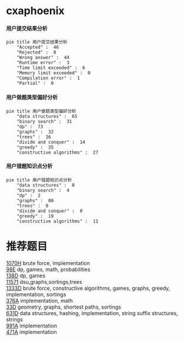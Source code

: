 # cxaphoenix

<!-- tabs:start -->



#### **用户提交结果分析**

```mermaid
pie title 用户提交结果分析
    "Accepted" :  46
    "Rejected" :  0
    "Wrong answer" :  44
    "Runtime error" :  3
    "Time limit exceeded" :  6
    "Memory limit exceeded" :  0
    "Compilation error" :  1
    "Partial" :  0
```

#### **用户做题类型偏好分析**

```mermaid
pie title 用户做题类型偏好分析
    "data structures" :  65
    "binary search" :  31
    "dp" :  73
    "graphs" :  32
    "trees" :  16
    "divide and conquer" :  14
    "greedy" :  35
    "constructive algorithms" :  27
```
#### **用户错题知识点分析**

```mermaid
pie title 用户错题知识点分析
    "data structures" :  0
    "binary search" :  4
    "dp" :  2
    "graphs" :  00
    "trees" :  0
    "divide and conquer" :  0
    "greedy" :  19
    "constructive algorithms" :  11
```



<!-- tabs:end -->
# 推荐题目
[1070H](https://codeforces.com/contest/1070/problem/H)		brute force,
                        implementation		  
[98E](https://codeforces.com/contest/98/problem/E)		dp,
                        games,
                        math,
                        probabilities		  
[138D](https://codeforces.com/contest/138/problem/D)		dp,
                        games		  
[11571](https://codeforces.com/contest/1157/problem/1)		dsu,graphs,sortings,trees		  
[1333D](https://codeforces.com/contest/1333/problem/D)		brute force,
                        constructive algorithms,
                        games,
                        graphs,
                        greedy,
                        implementation,
                        sortings		  
[376A](https://codeforces.com/contest/376/problem/A)		implementation,
                        math		  
[33D](https://codeforces.com/contest/33/problem/D)		geometry,
                        graphs,
                        shortest paths,
                        sortings		  
[631D](https://codeforces.com/contest/631/problem/D)		data structures,
                        hashing,
                        implementation,
                        string suffix structures,
                        strings		  
[991A](https://codeforces.com/contest/991/problem/A)		implementation		  
[471A](https://codeforces.com/contest/471/problem/A)		implementation		  
